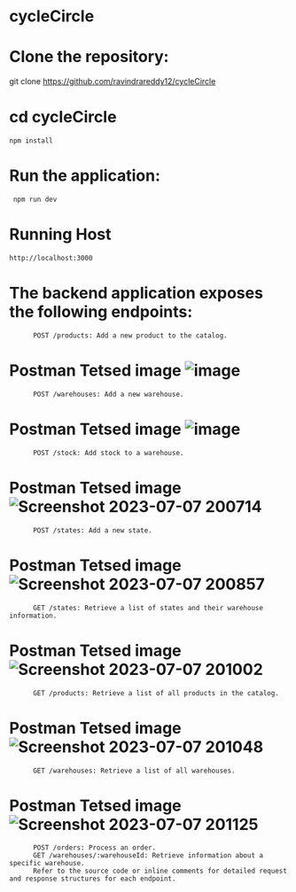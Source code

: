 # cycleCircle
# Clone the repository:
  git clone https://github.com/ravindrareddy12/cycleCircle
 # cd cycleCircle
    npm install
# Run the application:
     npm run dev
# Running Host
    http://localhost:3000
# The backend application exposes the following endpoints:
          POST /products: Add a new product to the catalog.
# Postman Tetsed image             ![image](https://github.com/ravindrareddy12/cycleCircle/assets/60658927/6414a2bc-c9f3-4210-b240-af6573b7e33a)

          POST /warehouses: Add a new warehouse.
# Postman Tetsed image             ![image](https://github.com/ravindrareddy12/cycleCircle/assets/60658927/15aa2222-7878-44aa-b81a-5412cb17d295)

          POST /stock: Add stock to a warehouse.
 # Postman Tetsed image        ![Screenshot 2023-07-07 200714](https://github.com/ravindrareddy12/cycleCircle/assets/60658927/8ec56361-adc8-48e3-9e80-4a624b5bc8d0)

          POST /states: Add a new state.
# Postman Tetsed image          ![Screenshot 2023-07-07 200857](https://github.com/ravindrareddy12/cycleCircle/assets/60658927/f73f79f1-2374-4c6d-86c1-f5b9ba9d4e7d)

          GET /states: Retrieve a list of states and their warehouse information.
# Postman Tetsed image         ![Screenshot 2023-07-07 201002](https://github.com/ravindrareddy12/cycleCircle/assets/60658927/7f2a88d8-3c41-4aea-a915-00fef6ec7079)

          
          
          GET /products: Retrieve a list of all products in the catalog.
# Postman Tetsed image          ![Screenshot 2023-07-07 201048](https://github.com/ravindrareddy12/cycleCircle/assets/60658927/ec6e1276-5ac2-4054-ba3f-41376012f698)

          GET /warehouses: Retrieve a list of all warehouses.
 # Postman Tetsed image        ![Screenshot 2023-07-07 201125](https://github.com/ravindrareddy12/cycleCircle/assets/60658927/775b091d-a302-4006-9fab-28c5bf632648)
            
          POST /orders: Process an order.
          GET /warehouses/:warehouseId: Retrieve information about a specific warehouse.
          Refer to the source code or inline comments for detailed request and response structures for each endpoint.
            
